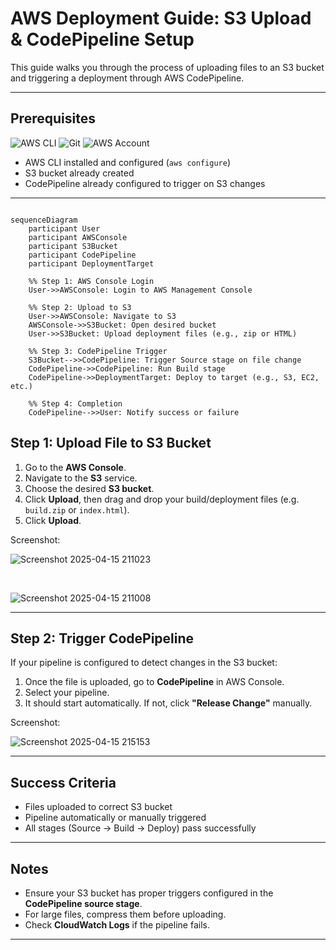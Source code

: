 # AWS Deployment Guide: S3 Upload & CodePipeline Setup

This guide walks you through the process of uploading files to an S3 bucket and triggering a deployment through AWS CodePipeline.

---

## Prerequisites

<p align="left">
  <img src="https://img.shields.io/badge/AWS%20CLI-232F3E?style=for-the-badge&logo=amazon-aws&logoColor=white" alt="AWS CLI"/>
  <img src="https://img.shields.io/badge/Git-F05032?style=for-the-badge&logo=git&logoColor=white" alt="Git"/>
  <img src="https://img.shields.io/badge/AWS%20Account-FF9900?style=for-the-badge&logo=amazon&logoColor=white" alt="AWS Account"/>
</p>

- AWS CLI installed and configured (`aws configure`)
- S3 bucket already created
- CodePipeline already configured to trigger on S3 changes

---


```mermaid

sequenceDiagram
    participant User
    participant AWSConsole
    participant S3Bucket
    participant CodePipeline
    participant DeploymentTarget

    %% Step 1: AWS Console Login
    User->>AWSConsole: Login to AWS Management Console

    %% Step 2: Upload to S3
    User->>AWSConsole: Navigate to S3
    AWSConsole->>S3Bucket: Open desired bucket
    User->>S3Bucket: Upload deployment files (e.g., zip or HTML)

    %% Step 3: CodePipeline Trigger
    S3Bucket-->>CodePipeline: Trigger Source stage on file change
    CodePipeline->>CodePipeline: Run Build stage
    CodePipeline->>DeploymentTarget: Deploy to target (e.g., S3, EC2, etc.)

    %% Step 4: Completion
    CodePipeline-->>User: Notify success or failure

```

## Step 1: Upload File to S3 Bucket

1. Go to the **AWS Console**.
2. Navigate to the **S3** service.
3. Choose the desired **S3 bucket**.
4. Click **Upload**, then drag and drop your build/deployment files (e.g. `build.zip` or `index.html`).
5. Click **Upload**.

Screenshot:

![Screenshot 2025-04-15 211023](https://github.com/user-attachments/assets/da113ac4-cda5-4a2e-b053-0cae5733519a)

<br>

![Screenshot 2025-04-15 211008](https://github.com/user-attachments/assets/fc267726-9400-4ade-b5a8-003cf6d3cb3d)

---

## Step 2: Trigger CodePipeline

If your pipeline is configured to detect changes in the S3 bucket:

1. Once the file is uploaded, go to **CodePipeline** in AWS Console.
2. Select your pipeline.
3. It should start automatically. If not, click **"Release Change"** manually.

Screenshot:

![Screenshot 2025-04-15 215153](https://github.com/user-attachments/assets/847e149c-2479-4d51-b370-796cc7432988)


---

## Success Criteria

- Files uploaded to correct S3 bucket
- Pipeline automatically or manually triggered
- All stages (Source → Build → Deploy) pass successfully

---

## Notes

- Ensure your S3 bucket has proper triggers configured in the **CodePipeline source stage**.
- For large files, compress them before uploading.
- Check **CloudWatch Logs** if the pipeline fails.

---



